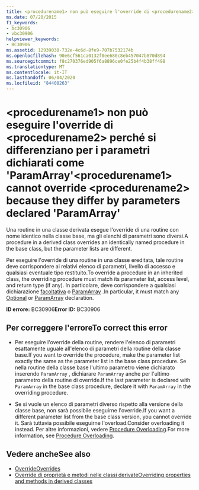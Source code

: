 ```yaml
---
title: <procedurename1> non può eseguire l'override di <procedurename2> perché si differenziano per i parametri dichiarati come 'ParamArray'
ms.date: 07/20/2015
f1_keywords:
- bc30906
- vbc30906
helpviewer_keywords:
- BC30906
ms.assetid: 12939030-732e-4c6d-8fe9-707b7532174b
ms.openlocfilehash: 90e6cf561ca0132f0ee680c8eb457047b870d894
ms.sourcegitcommit: f8c270376ed905f6a8896ce0fe25b4f4b38ff498
ms.translationtype: MT
ms.contentlocale: it-IT
ms.lasthandoff: 06/04/2020
ms.locfileid: "84408263"
---
```

# <a name="procedurename1-cannot-override-procedurename2-because-they-differ-by-parameters-declared-paramarray"></a><span data-ttu-id="c1f7c-102">\<procedurename1> non può eseguire l'override di \<procedurename2> perché si differenziano per i parametri dichiarati come 'ParamArray'</span><span class="sxs-lookup"><span data-stu-id="c1f7c-102">\<procedurename1> cannot override \<procedurename2> because they differ by parameters declared 'ParamArray'</span></span>
<span data-ttu-id="c1f7c-103">Una routine in una classe derivata esegue l'override di una routine con nome identico nella classe base, ma gli elenchi di parametri sono diversi.</span><span class="sxs-lookup"><span data-stu-id="c1f7c-103">A procedure in a derived class overrides an identically named procedure in the base class, but the parameter lists are different.</span></span>  
  
 <span data-ttu-id="c1f7c-104">Per eseguire l'override di una routine in una classe ereditata, tale routine deve corrispondere ai relativi elenco di parametri, livello di accesso e qualsiasi eventuale tipo restituito.</span><span class="sxs-lookup"><span data-stu-id="c1f7c-104">To override a procedure in an inherited class, the overriding procedure must match its parameter list, access level, and return type (if any).</span></span> <span data-ttu-id="c1f7c-105">In particolare, deve corrispondere a qualsiasi dichiarazione [facoltativa](../language-reference/modifiers/optional.md) o [ParamArray](../language-reference/modifiers/paramarray.md) .</span><span class="sxs-lookup"><span data-stu-id="c1f7c-105">In particular, it must match any [Optional](../language-reference/modifiers/optional.md) or [ParamArray](../language-reference/modifiers/paramarray.md) declaration.</span></span>  
  
 <span data-ttu-id="c1f7c-106">**ID errore:** BC30906</span><span class="sxs-lookup"><span data-stu-id="c1f7c-106">**Error ID:** BC30906</span></span>  
  
## <a name="to-correct-this-error"></a><span data-ttu-id="c1f7c-107">Per correggere l'errore</span><span class="sxs-lookup"><span data-stu-id="c1f7c-107">To correct this error</span></span>  
  
- <span data-ttu-id="c1f7c-108">Per eseguire l'override della routine, rendere l'elenco di parametri esattamente uguale all'elenco di parametri della routine della classe base.</span><span class="sxs-lookup"><span data-stu-id="c1f7c-108">If you want to override the procedure, make the parameter list exactly the same as the parameter list in the base class procedure.</span></span> <span data-ttu-id="c1f7c-109">Se nella routine della classe base l'ultimo parametro viene dichiarato inserendo `ParamArray` , dichiarare `ParamArray` anche per l'ultimo parametro della routine di override.</span><span class="sxs-lookup"><span data-stu-id="c1f7c-109">If the last parameter is declared with `ParamArray` in the base class procedure, declare it with `ParamArray` in the overriding procedure.</span></span>  
  
- <span data-ttu-id="c1f7c-110">Se si vuole un elenco di parametri diverso rispetto alla versione della classe base, non sarà possibile eseguirne l'override.</span><span class="sxs-lookup"><span data-stu-id="c1f7c-110">If you want a different parameter list from the base class version, you cannot override it.</span></span> <span data-ttu-id="c1f7c-111">Sarà tuttavia possibile eseguirne l'overload.</span><span class="sxs-lookup"><span data-stu-id="c1f7c-111">Consider overloading it instead.</span></span> <span data-ttu-id="c1f7c-112">Per altre informazioni, vedere [Procedure Overloading](../programming-guide/language-features/procedures/procedure-overloading.md).</span><span class="sxs-lookup"><span data-stu-id="c1f7c-112">For more information, see [Procedure Overloading](../programming-guide/language-features/procedures/procedure-overloading.md).</span></span>  
  
## <a name="see-also"></a><span data-ttu-id="c1f7c-113">Vedere anche</span><span class="sxs-lookup"><span data-stu-id="c1f7c-113">See also</span></span>

- [<span data-ttu-id="c1f7c-114">Override</span><span class="sxs-lookup"><span data-stu-id="c1f7c-114">Overrides</span></span>](../language-reference/modifiers/overrides.md)
- [<span data-ttu-id="c1f7c-115">Override di proprietà e metodi nelle classi derivate</span><span class="sxs-lookup"><span data-stu-id="c1f7c-115">Overriding properties and methods in derived classes</span></span>](../programming-guide/language-features/objects-and-classes/inheritance-basics.md#overriding-properties-and-methods-in-derived-classes)
